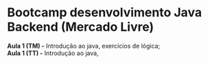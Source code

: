 # Bootcamp desenvolvimento Java Backend (Mercado Livre)

**Aula 1 (TM) -** Introdução ao java, exercícios de lógica;  
**Aula 1 (TT) -** Introdução ao java,  
